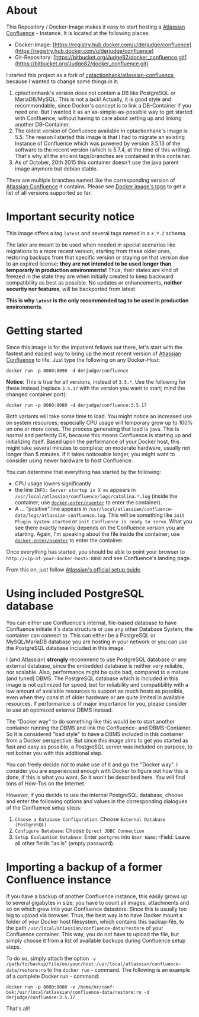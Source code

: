 # About

This Repository / Docker-Image makes it easy to start hosting a [Atlassian
Confluence](https://www.atlassian.com/software/confluence) - Instance. It is
located at the following places:

* Docker-Image: [https://registry.hub.docker.com/u/derjudge/confluence](https://registry.hub.docker.com/u/derjudge/confluence)
* Git-Repository: [https://bitbucket.org/Judge82/docker_confluence.git](https://bitbucket.org/Judge82/docker_confluence.git)

I started this project as a fork of [cptactionhank/atlassian-confluence](https://registry.hub.docker.com/u/cptactionhank/atlassian-confluence),
because I wanted to change some things in it:

1. cptactionhank's version does not contain a DB like PostgreSQL or MariaDB/MySQL.
This is not a lack! Actually, it is good style and recommendable, since Docker's
concept is to link a DB-Container if you need one. But I wanted it as an
as-simple-as-possible way to get started with Confluence, without having to care
 about setting up and linking another DB-Container.
2. The oldest version of Confluence available in cptactionhank's image is 5.5.
The reason I started this image is that I had to migrate an existing Instance of 
Confluence which was powered by version 3.5.13 of the software to the recent
version (which is 5.7.4, at the time of this writing). That's why all the
ancient tags/branches are contained in this container.
3. As of October, 20th 2015 this container doesn't use the java parent image anymore but
debian stable.

There are multiple branches named like the corresponding version of [Atlassian Confluence](https://www.atlassian.com/software/confluence)
it contains. Please see
[Docker image's tags](https://hub.docker.com/r/derjudge/confluence/tags/)
to get a list of all versions supported so far.

# Important security notice

This image offers a tag `latest` and several tags named in a `X.Y.Z` schema.

The later are meant to be used when needed in special scenarios like migrations to
a more recent version, starting from these older ones, restoring backups from that
specific version or staying on that version due to an expired license; **they are
not intended to be used longer than temporarly in production environments!** Thus,
their states are kind of freezed in the state they are when initially created to
keep backward compatibility as best as possible. No updates or enhancements,
**neither security nor features**, will be backported from latest.

**This is why `latest` is the only recommended tag to be used in production environments.**

# Getting started

Since this image is for the impatient fellows out there, let's start with the
fastest and easiest way to bring up the most recent version of [Atlassian
Confluence](https://www.atlassian.com/software/confluence) to life. Just type
the following on any Docker-Host:

    docker run -p 8080:8090 -d derjudge/confluence

**Notice**: This is true for all versions, instead of `3.5.*`. Use the following
for these instead (replace `3.5.17` with the version you want to start; mind the changed container port):

    docker run -p 8080:8080 -d derjudge/confluence:3.5.17

Both variants will take some time to load. You might notice an increased use on
system resources; especially CPU usage will temporary grow up to 100% on one or
more cores. The process generating that load is `java`. This is normal and
perfectly OK, because this means Confluence is starting up and initializing
itself. Based upon the performance of your Docker host, this might take several
minutes to complete; on moderate hardware, usually not longer than 5 minutes.
If it takes noticeable longer, you might want to consider using newer hardware
to host Confluence.

You can determine that everything has started by the following:

* CPU usage lowers significantly
* the line `INFO: Server startup in X ms` appears in `/usr/local/atlassian/confluence/logs/catalina.*.log` (inside the
container; use [`docker-enter/nsenter`](https://github.com/jpetazzo/nsenter) to enter the container).
* A ... "positive" line appears in `/usr/local/atlassian/confluence-data/logs/atlassian-confluence.log`. This will be
 something like `init Plugin system started` or `init Confluence is ready to serve`.
 What you see there exactly heavily depends on the Confluence version you are
 starting. Again, I'm speaking about the file inside the container; use
 [`docker-enter/nsenter`](https://github.com/jpetazzo/nsenter) to enter the container.
 
Once everything has started, you should be able to point your browser to
`http://<ip-of-your-docker-host>:8080` and see Confluence's landing page.

From this on, just follow [Atlassian's official setup guide](https://confluence.atlassian.com/display/DOC/Confluence+Setup+Guide#ConfluenceSetupGuide-InstallationType2.ChooseyourInstallationType).

# Using included PostgreSQL database

You can either use Confluence's internal, file-based database to have Confluence initiate it's data structure or use any other
Database System, the container can connect to. This can either be a PostgreSQL or MySQL/MariaDB database you are hosting
in your network or you can use the PostgreSQL database included in this image.

I (and Atlassian) **strongly** recommend to use PostgreSQL database or any external database, since the embedded
database is neither very reliable, nor scalable. Also, performance might be quite bad, compared to a mature (and tuned)
DBMS. The PostgreSQL database which is included in this image is not optimized for speed, but for reliability and
 compatibility with a low amount of available resources to support as much hosts as possible, even when they consist of
 older hardware or are quite limited in available resources. If performance is of major importance for you, please
 consider to use an optimized external DBMS instead.

The "Docker way" to do something like this would be to start another container running the DBMS and link the Confluence-
 and DBMS-Container. So it is considered "bad style" to have a DBMS included in this container from a Docker perspective.
But since this image aims to get you started as fast and easy as possible, a PostgreSQL server was included on purpose,
 to not bother you with this additional step.
 
You can freely decide not to make use of it and go the "Docker way". I consider you are experienced enough with Docker
to figure out how this is done, if this is what you want. So it won't be described here. You will find tons of How-Tos
on the Internet.

However, if you decide to use the internal PostgreSQL database, choose and enter the following options and values in the
corresponding dialogues of the Confluence setup steps:

1. `Choose a Database Configuration`: Choose `External Database (PostgreSQL)`
2. `Configure Database`: Choose `Direct JDBC Connection`
3. `Setup Evaluation Database`: Enter `postgres` into `User Name:`-Field. Leave all other fields "as is" (empty password).

# Importing a backup of a former Confluence instance

If you have a backup of another Confluence instance, this easily grows up to several gigabytes in size; you have to count
all images, attachments and so on which grew into your Confluence datastore. Since this is usually too big to upload via
browser. Thus, the best way is to have Docker mount a folder of your Docker host filesystem, which contains this
backup-file, to the path `/usr/local/atlassian/confluence-data/restore` of your Confluence container. This way, you do
not have to upload the file, but simply choose it from a list of available backups during Confluence setup steps.

To do so, simply attach the option `-v /path/to/backup/file/on/your/host:/usr/local/atlassian/confluence-data/restore:ro`
to the `docker run` - command. The following is an example of a complete Docker run - command:

    docker run -p 8080:8080 -v /home/mr/conf-bak:/usr/local/atlassian/confluence-data/restore:ro -d derjudge/confluence:3.5.17

That's all!
